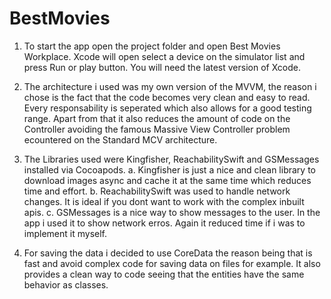 # BestMovies

1. To start the app open the project folder and open Best Movies Workplace. Xcode will open select a device on the simulator list and press Run or play button. You will need the latest version of Xcode.

2. The architecture i used was my own version of the MVVM, the reason i chose is the fact that the code becomes very clean
and easy to read. Every responsability is seperated which also allows for a good testing range. Apart from that it also reduces the amount
of code on the Controller avoiding the famous Massive View Controller problem ecountered on the Standard MCV architecture.

3. The Libraries used were Kingfisher, ReachabilitySwift and GSMessages installed via Cocoapods.
  a. Kingfisher is just a nice and clean library to download images async and cache it at the same time which reduces time and effort.
  b. ReachabilitySwift was used to handle network changes. It is ideal if you dont want to work with the complex inbuilt apis.
  c. GSMessages is a nice way to show messages to the user. In the app i used it to show network erros. Again it reduced time
  if i was to implement it myself.
  
  
  
4. For saving the data i decided to use CoreData the reason being that is fast and avoid complex code for saving data on files for example.
It also provides a clean way to code seeing that the entities have the same behavior as classes.
